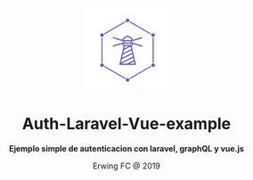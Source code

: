 <div align="center">
  <a target="_blank" href="https://www.lighthouse-php.com">
    <img src="./logo.png" alt=lighthouse-logo" width="150" height="150">
  </a>
</div>

<div align="center">

# Auth-Laravel-Vue-example

**Ejemplo simple de autenticacion con laravel, graphQL y vue.js**

Erwing FC @ 2019
</div>
